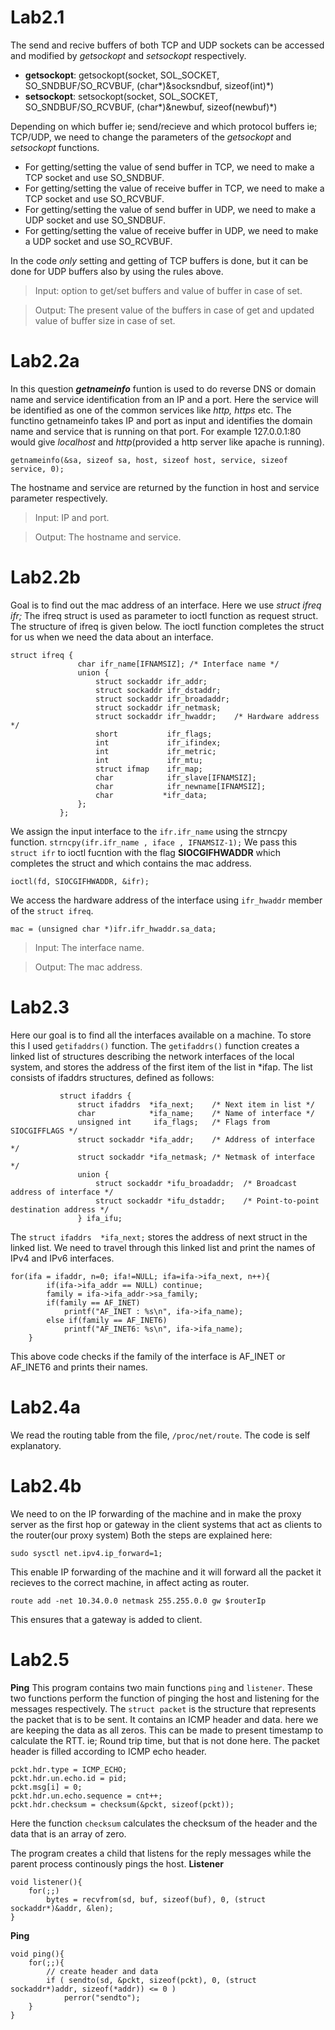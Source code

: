 Lab2.1
======
The send and recive buffers of both TCP and UDP sockets can be accessed and modified by *getsockopt* and *setsockopt* respectively.
+ **getsockopt**: getsockopt(socket, SOL_SOCKET, SO_SNDBUF/SO_RCVBUF, (char*)&socksndbuf, sizeof(int)*)
+ **setsockopt**: setsockopt(socket, SOL_SOCKET, SO_SNDBUF/SO_RCVBUF, (char*)&newbuf, sizeof(newbuf)*)

Depending on which buffer ie; send/recieve and which protocol buffers ie; TCP/UDP, we need to change the parameters of the *getsockopt*
and *setsockopt* functions.
+ For getting/setting the value of send buffer in TCP, we need to make a TCP socket and use SO_SNDBUF.
+ For getting/setting the value of receive buffer in TCP, we need to make a TCP socket and use SO_RCVBUF.
+ For getting/setting the value of send buffer in UDP, we need to make a UDP socket and use SO_SNDBUF.
+ For getting/setting the value of receive buffer in UDP, we need to make a UDP socket and use SO_RCVBUF.

In the code *only* setting and getting of TCP buffers is done, but it can be done for UDP buffers also by using the rules above.

>Input: option to get/set buffers and value of buffer in case of set.

>Output: The present value of the buffers in case of get and updated value of buffer size in case of set.

Lab2.2a
=======
In this question ***getnameinfo*** funtion is used to do reverse DNS or domain name and service identification from an IP and a port.
Here the service will be identified as one of the common services like *http, https* etc.
The functino getnameinfo takes IP and port as input and identifies the domain name and service that is running on that port.
For example 127.0.0.1:80 would give *localhost* and *http*(provided a http server like apache is running).

```
getnameinfo(&sa, sizeof sa, host, sizeof host, service, sizeof service, 0);
```
The hostname and service are returned by the function in host and service parameter respectively.

> Input: IP and port.

> Output: The hostname and service.

Lab2.2b
=======
Goal is to find out the mac address of an interface. Here we use *struct ifreq ifr;* The ifreq struct is used as parameter to ioctl function as request struct. The structure of ifreq is given below. The ioctl function completes the struct for us when we need the data about an interface.
```
struct ifreq {
               char ifr_name[IFNAMSIZ]; /* Interface name */
               union {
                   struct sockaddr ifr_addr;
                   struct sockaddr ifr_dstaddr;
                   struct sockaddr ifr_broadaddr;
                   struct sockaddr ifr_netmask;
                   struct sockaddr ifr_hwaddr;    /* Hardware address */
                   short           ifr_flags;
                   int             ifr_ifindex;
                   int             ifr_metric;
                   int             ifr_mtu;
                   struct ifmap    ifr_map;
                   char            ifr_slave[IFNAMSIZ];
                   char            ifr_newname[IFNAMSIZ];
                   char           *ifr_data;
               };
           };
``` 
We assign the input interface to the `ifr.ifr_name` using the strncpy function.
```strncpy(ifr.ifr_name , iface , IFNAMSIZ-1);```
We pass this `struct ifr` to ioctl fucntion with the flag **SIOCGIFHWADDR** which completes the struct and which contains the mac address.
```
ioctl(fd, SIOCGIFHWADDR, &ifr);
```
We access the hardware address of the interface using `ifr_hwaddr` member of the `struct ifreq`.
```
mac = (unsigned char *)ifr.ifr_hwaddr.sa_data;
```

>Input: The interface name.

>Output: The mac address.

Lab2.3
======
Here our goal is to find all the interfaces available on a machine. To store this I used `getifaddrs()` function. 
The `getifaddrs()` function creates a linked list of structures describing the network interfaces of the local system, and stores the address of the first item of the list in *ifap.  The list consists of ifaddrs structures, defined as follows:
```
           struct ifaddrs {
               struct ifaddrs  *ifa_next;    /* Next item in list */
               char            *ifa_name;    /* Name of interface */
               unsigned int     ifa_flags;   /* Flags from SIOCGIFFLAGS */
               struct sockaddr *ifa_addr;    /* Address of interface */
               struct sockaddr *ifa_netmask; /* Netmask of interface */
               union {
                   struct sockaddr *ifu_broadaddr;  /* Broadcast address of interface */
                   struct sockaddr *ifu_dstaddr;    /* Point-to-point destination address */
               } ifa_ifu;
```
The `struct ifaddrs  *ifa_next;` stores the address of next struct in the linked list. We need to travel through this linked list and print the names of IPv4 and IPv6 interfaces.
```
for(ifa = ifaddr, n=0; ifa!=NULL; ifa=ifa->ifa_next, n++){
		if(ifa->ifa_addr == NULL) continue;
		family = ifa->ifa_addr->sa_family;
		if(family == AF_INET) 
			printf("AF_INET : %s\n", ifa->ifa_name);
		else if(family == AF_INET6) 
			printf("AF_INET6: %s\n", ifa->ifa_name);
	}
```
This above code checks if the family of the interface is AF_INET or AF_INET6 and prints their names.

Lab2.4a
=======
We read the routing table from the file, `/proc/net/route`. The code is self explanatory.

Lab2.4b
=======
We need to on the IP forwarding of the machine and in make the proxy server as the first hop or gateway in the client systems
that act as clients to the router(our proxy system)
Both the steps are explained here:
```
sudo sysctl net.ipv4.ip_forward=1;
```
This enable IP forwarding of the machine and it will forward all the packet it recieves to the correct machine, in affect 
acting as router.
```
route add -net 10.34.0.0 netmask 255.255.0.0 gw $routerIp
```
This ensures that a gateway is added to client.

Lab2.5
======
**Ping**
This program contains two main functions `ping` and `listener`. These two functions perform the function of pinging the host and listening for the messages respectively.
The `struct packet` is the structure that represents the packet that is to be sent. It contains an ICMP header and data. here we are keeping the data as all zeros. This can be made to present timestamp to calculate the RTT. ie; Round trip time, but that is not done here.
The packet header is filled according to ICMP echo header.
```
pckt.hdr.type = ICMP_ECHO;
pckt.hdr.un.echo.id = pid;
pckt.msg[i] = 0;
pckt.hdr.un.echo.sequence = cnt++;
pckt.hdr.checksum = checksum(&pckt, sizeof(pckt));
```
Here the function `checksum` calculates the checksum of the header and the data that is an array of zero.

The program creates a child that listens for the reply messages while the parent process continously pings the host.
**Listener**
```
void listener(){
	for(;;)
		bytes = recvfrom(sd, buf, sizeof(buf), 0, (struct sockaddr*)&addr, &len);
}
```
**Ping**
```
void ping(){
	for(;;){
		// create header and data
		if ( sendto(sd, &pckt, sizeof(pckt), 0, (struct sockaddr*)addr, sizeof(*addr)) <= 0 )
			perror("sendto");
	}
}
```
